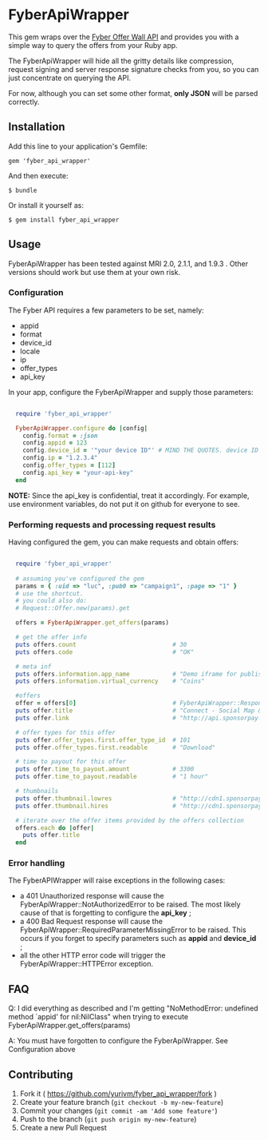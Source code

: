 # FyberApiWrapper

This gem wraps over the [Fyber Offer Wall API](http://developer.fyber.com/content/ios/offer-wall/offer-api/ "Fyber Offer Wall API") and provides you with a simple way to query the offers from your Ruby app.

The FyberApiWrapper will hide all the gritty details like compression, request signing and server response signature checks from you, so you can just concentrate on querying the API.

For now, although you can set some other format, **only JSON** will be parsed correctly.

## Installation

Add this line to your application's Gemfile:

    gem 'fyber_api_wrapper'

And then execute:

    $ bundle

Or install it yourself as:

    $ gem install fyber_api_wrapper

## Usage

FyberApiWrapper has been tested against MRI 2.0, 2.1.1, and 1.9.3 . Other versions should work but use them at your own risk.

### Configuration

The Fyber API requires a few parameters to be set, namely:
  * appid
  * format
  * device_id
  * locale
  * ip
  * offer_types
  * api_key

In your app, configure the FyberApiWrapper and supply those parameters:

```ruby

  require 'fyber_api_wrapper'

  FyberApiWrapper.configure do |config|
    config.format = :json
    config.appid = 123
    config.device_id = '"your device ID"' # MIND THE QUOTES. device ID has quotes.
    config.ip = "1.2.3.4"
    config.offer_types = [112]
    config.api_key = "your-api-key"
  end

```
**NOTE:** Since the api_key is confidential, treat it accordingly. For example, use environment variables, do not put it on github for everyone to see.

### Performing requests and processing request results

Having configured the gem, you can make requests and obtain offers:

```ruby

  require 'fyber_api_wrapper'
  
  # assuming you've configured the gem
  params = { :uid => "luc", :pub0 => "campaign1", :page => "1" }
  # use the shortcut. 
  # you could also do:
  # Request::Offer.new(params).get

  offers = FyberApiWrapper.get_offers(params)

  # get the offer info
  puts offers.count                           # 30
  puts offers.code                            # "OK"

  # meta inf
  puts offers.information.app_name            # "Demo iframe for publisher - do not touch"
  puts offers.information.virtual_currency    # "Coins"

  #offers 
  offer = offers[0]                           # FyberApiWrapper::Response::Offer
  puts offer.title                            # "Connect - Social Map & Address Book"
  puts offer.link                             # "http://api.sponsorpay.com/bd744b22cc10f7a3b13d5d661cbd9ba5/fb707b4efdaa5b5f/mobile/DE/157/offers/275789"

  # offer types for this offer
  puts offer.offer_types.first.offer_type_id  # 101
  puts offer.offer_types.first.readable       # "Download"

  # time to payout for this offer
  puts offer.time_to_payout.amount            # 3300
  puts offer.time_to_payout.readable          # "1 hour"

  # thumbnails
  puts offer.thumbnail.lowres                 # "http://cdn1.sponsorpay.com/app_icons/20264/small_mobile_icon.png"
  puts offer.thumbnail.hires                  # "http://cdn1.sponsorpay.com/app_icons/20264/big_mobile_icon.png"

  # iterate over the offer items provided by the offers collection
  offers.each do |offer|
    puts offer.title
  end

```

### Error handling

The FyberAPIWrapper will raise exceptions in the following cases:

* a 401 Unauthorized response will cause the FyberApiWrapper::NotAuthorizedError to be raised. The most likely cause of that is forgetting to configure the **api_key** ;
* a 400 Bad Request response will cause the FyberApiWrapper::RequiredParameterMissingError to be raised. This occurs if you forget to specify parameters such as **appid** and **device_id** ;
* all the other HTTP error code will trigger the FyberApiWrapper::HTTPError exception.

## FAQ

Q: I did everything as described and I'm getting "NoMethodError: undefined method `appid' for nil:NilClass" when trying to execute FyberApiWrapper.get_offers(params)

A: You must have forgotten to configure the FyberApiWrapper. See Configuration above

## Contributing

1. Fork it ( https://github.com/yurivm/fyber_api_wrapper/fork )
2. Create your feature branch (`git checkout -b my-new-feature`)
3. Commit your changes (`git commit -am 'Add some feature'`)
4. Push to the branch (`git push origin my-new-feature`)
5. Create a new Pull Request

